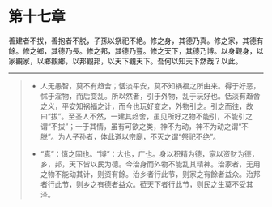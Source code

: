 # 第十七章

善建者不拔，善抱者不脱，子孫以祭祀不絶。修之身，其德乃真。修之家，其德有餘。修之鄉，其德乃長。修之邦，其德乃豐。修之天下，其德乃博。以身觀身，以家觀家，以鄉觀鄉，以邦觀邦，以天下觀天下。吾何以知天下然哉？以此。

---

> + 人无愚智，莫不有趋舍；恬淡平安，莫不知祸福之所由来。得于好恶，怵于淫物，而后变乱。所以然者，引于外物，乱于玩好也。恬淡有趋舍之义，平安知祸福之计，而今也玩好变之，外物引之。引之而往，故曰“拔”。至圣人不然，一建其趋舍，虽见所好之物不能引，不能引之谓“不拔”；一于其情，虽有可欲之类，神不为动，神不为动之谓“不脱”。为人子孙者，体此道以宗廟，不灭之谓“祭祀不绝”。
>
> + “真”：慎之固也。“博”：大也，广也。身以积精为德，家以资财为德，乡，邦，天下皆以民为德。今治身而外物不能乱其精神。治家者，无用之物不能动其计，则资有餘。治乡者行此节，则家之有餘者益众。治邦者行此节，则乡之有德者益众。莅天下者行此节，则民之生莫不受其泽。

